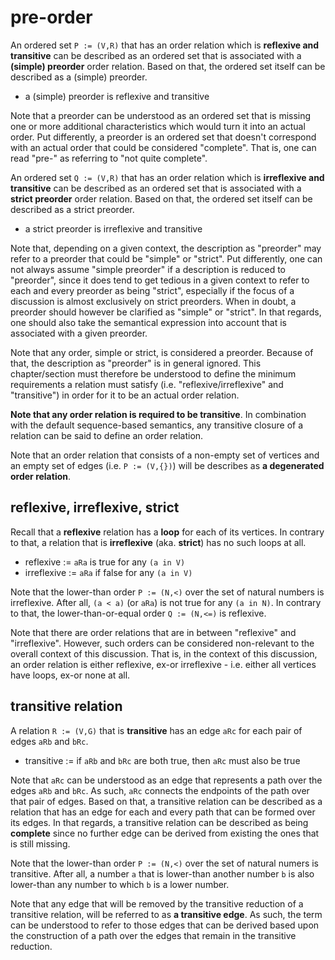 
<!-- ======================================================================= -->
# pre-order

An ordered set `P := (V,R)` that has an order relation which is
**reflexive and transitive** can be described as an ordered set that
is associated with a **(simple) preorder** order relation. Based on
that, the ordered set itself can be described as a (simple) preorder.

* a (simple) preorder is reflexive and transitive

Note that a preorder can be understood as an ordered set that is missing one
or more additional characteristics which would turn it into an actual order.
Put differently, a preorder is an ordered set that doesn't correspond with an
actual order that could be considered "complete". That is, one can read "pre-"
as referring to "not quite complete".

An ordered set `Q := (V,R)` that has an order relation which is
**irreflexive and transitive** can be described as an ordered set that
is associated with a **strict preorder** order relation. Based on that,
the ordered set itself can be described as a strict preorder.

* a strict preorder is irreflexive and transitive

Note that, depending on a given context, the description as "preorder" may
refer to a preorder that could be "simple" or "strict". Put differently,
one can not always assume "simple preorder" if a description is reduced to
"preorder", since it does tend to get tedious in a given context to refer
to each and every preorder as being "strict", especially if the focus of
a discussion is almost exclusively on strict preorders. When in doubt, a
preorder should however be clarified as "simple" or "strict". In that regards,
one should also take the semantical expression into account that is associated
with a given preorder.

Note that any order, simple or strict, is considered a preorder. Because of
that, the description as "preorder" is in general ignored. This chapter/section
must therefore be understood to define the minimum requirements a relation must
satisfy (i.e. "reflexive/irreflexive" and "transitive") in order for it to be
an actual order relation.

**Note that any order relation is required to be transitive**. In combination
with the default sequence-based semantics, any transitive closure of a relation
can be said to define an order relation.

Note that an order relation that consists of a non-empty set of vertices
and an empty set of edges (i.e. `P := (V,{})`) will be describes as
**a degenerated order relation**.

<!-- ======================================================================= -->
## reflexive, irreflexive, strict

Recall that a **reflexive** relation has a **loop** for each of its vertices.
In contrary to that, a relation that is **irreflexive** (aka. **strict**) has
no such loops at all.

* reflexive := `aRa` is true for any `(a in V)`
* irreflexive := `aRa` if false for any `(a in V)`

Note that the lower-than order `P := (N,<)` over the set of natural numbers is
irreflexive. After all, `(a < a)` (or `aRa`) is not true for any `(a in N)`.
In contrary to that, the lower-than-or-equal order `Q := (N,<=)` is reflexive.

Note that there are order relations that are in between "reflexive" and
"irreflexive". However, such orders can be considered non-relevant to the
overall context of this discussion. That is, in the context of this discussion,
an order relation is either reflexive, ex-or irreflexive - i.e. either all
vertices have loops, ex-or none at all.

<!-- ======================================================================= -->
## transitive relation

A relation `R := (V,G)` that is **transitive** has an edge `aRc` for each pair
of edges `aRb` and `bRc`.

* transitive := if `aRb` and `bRc` are both true, then `aRc` must also be true

Note that `aRc` can be understood as an edge that represents a path over the
edges `aRb` and `bRc`. As such, `aRc` connects the endpoints of the path over
that pair of edges. Based on that, a transitive relation can be described as
a relation that has an edge for each and every path that can be formed over
its edges. In that regards, a transitive relation can be described as being
**complete** since no further edge can be derived from existing the ones
that is still missing.

Note that the lower-than order `P := (N,<)` over the set of natural numers is
transitive. After all, a number `a` that is lower-than another number `b` is
also lower-than any number to which `b` is a lower number.

Note that any edge that will be removed by the transitive reduction of a
transitive relation, will be referred to as **a transitive edge**. As such,
the term can be understood to refer to those edges that can be derived based
upon the construction of a path over the edges that remain in the transitive
reduction.
